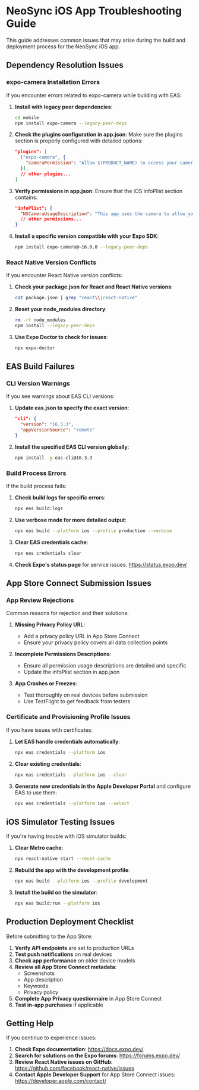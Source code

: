 # NeoSync iOS App Troubleshooting Guide

This guide addresses common issues that may arise during the build and deployment process for the NeoSync iOS app.

## Dependency Resolution Issues

### expo-camera Installation Errors

If you encounter errors related to expo-camera while building with EAS:

1. **Install with legacy peer dependencies**:
   ```bash
   cd mobile
   npm install expo-camera --legacy-peer-deps
   ```

2. **Check the plugins configuration in app.json**:
   Make sure the plugins section is properly configured with detailed options:
   ```json
   "plugins": [
     ["expo-camera", {
       "cameraPermission": "Allow $(PRODUCT_NAME) to access your camera to take photos for sharing in conversations."
     }],
     // other plugins...
   ]
   ```

3. **Verify permissions in app.json**:
   Ensure that the iOS infoPlist section contains:
   ```json
   "infoPlist": {
     "NSCameraUsageDescription": "This app uses the camera to allow you to share photos in your conversations.",
     // other permissions...
   }
   ```

4. **Install a specific version compatible with your Expo SDK**:
   ```bash
   npm install expo-camera@~16.0.0 --legacy-peer-deps
   ```

### React Native Version Conflicts

If you encounter React Native version conflicts:

1. **Check your package.json for React and React Native versions**:
   ```bash
   cat package.json | grep "react\\|react-native"
   ```

2. **Reset your node_modules directory**:
   ```bash
   rm -rf node_modules
   npm install --legacy-peer-deps
   ```

3. **Use Expo Doctor to check for issues**:
   ```bash
   npx expo-doctor
   ```

## EAS Build Failures

### CLI Version Warnings

If you see warnings about EAS CLI versions:

1. **Update eas.json to specify the exact version**:
   ```json
   "cli": {
     "version": "16.3.3",
     "appVersionSource": "remote"
   }
   ```

2. **Install the specified EAS CLI version globally**:
   ```bash
   npm install -g eas-cli@16.3.3
   ```

### Build Process Errors

If the build process fails:

1. **Check build logs for specific errors**:
   ```bash
   npx eas build:logs
   ```

2. **Use verbose mode for more detailed output**:
   ```bash
   npx eas build --platform ios --profile production --verbose
   ```

3. **Clear EAS credentials cache**:
   ```bash
   npx eas credentials clear
   ```

4. **Check Expo's status page** for service issues:
   https://status.expo.dev/

## App Store Connect Submission Issues

### App Review Rejections

Common reasons for rejection and their solutions:

1. **Missing Privacy Policy URL**:
   - Add a privacy policy URL in App Store Connect
   - Ensure your privacy policy covers all data collection points

2. **Incomplete Permissions Descriptions**:
   - Ensure all permission usage descriptions are detailed and specific
   - Update the infoPlist section in app.json

3. **App Crashes or Freezes**:
   - Test thoroughly on real devices before submission
   - Use TestFlight to get feedback from testers

### Certificate and Provisioning Profile Issues

If you have issues with certificates:

1. **Let EAS handle credentials automatically**:
   ```bash
   npx eas credentials --platform ios
   ```

2. **Clear existing credentials**:
   ```bash
   npx eas credentials --platform ios --clear
   ```

3. **Generate new credentials in the Apple Developer Portal** and configure EAS to use them:
   ```bash
   npx eas credentials --platform ios --select
   ```

## iOS Simulator Testing Issues

If you're having trouble with iOS simulator builds:

1. **Clear Metro cache**:
   ```bash
   npx react-native start --reset-cache
   ```

2. **Rebuild the app with the development profile**:
   ```bash
   npx eas build --platform ios --profile development
   ```

3. **Install the build on the simulator**:
   ```bash
   npx eas build:run --platform ios
   ```

## Production Deployment Checklist

Before submitting to the App Store:

1. **Verify API endpoints** are set to production URLs
2. **Test push notifications** on real devices
3. **Check app performance** on older device models
4. **Review all App Store Connect metadata**:
   - Screenshots
   - App description
   - Keywords
   - Privacy policy
5. **Complete App Privacy questionnaire** in App Store Connect
6. **Test in-app purchases** if applicable

## Getting Help

If you continue to experience issues:

1. **Check Expo documentation**: https://docs.expo.dev/
2. **Search for solutions on the Expo forums**: https://forums.expo.dev/
3. **Review React Native issues on GitHub**: https://github.com/facebook/react-native/issues
4. **Contact Apple Developer Support** for App Store Connect issues: https://developer.apple.com/contact/